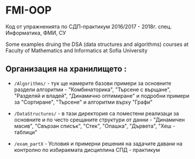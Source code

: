 # FMI-OOP

Код от упражненията по СДП-практикум 2016/2017 - 2018г. спец. Информатика, ФМИ, СУ

Some examples druing the DSA (data structures and algorithms) courses at
Faculty of Mathematics and Informatics at Sofia University
                         
## Организация на хранилището :
   * `/Algorithms/` - тук ще намерите базови примери за основните раздели алгоритми - 
                      "Комбинаторика", "Търсене с върщане", "Разделяй и владей", "Динамично оптимиране"
                      и подробни примери за "Сортиране", "Търсене" и алгоритми върху "Графи"
                      
   * `/DataStructures/` - в тази директория са поместени реализаци за основните и по често срещаните
                         структури от данни - "Динамичен масив", "Свързан списък", "Стек", "Опашка",
                         "Дървета", "Хеш - таблици"
                         
   * `/exam_partX` - Условия и примерни решения на задачите давани на контролно по
                     избираемата дисциплина СПД - практикум
